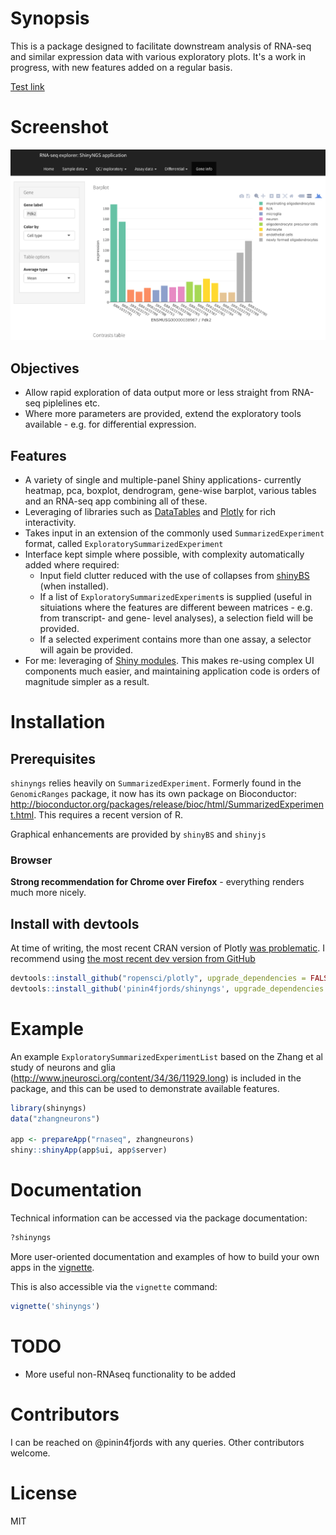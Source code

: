 <!-- README.md is generated from README.Rmd. Please edit that file -->
Synopsis
========

This is a package designed to facilitate downstream analysis of RNA-seq and similar expression data with various exploratory plots. It's a work in progress, with new features added on a regular basis.

[Test link](%7B%7Bsite.github.url%7D%7D/screenshots/gene_page.png)

Screenshot
==========

![Example: the gene page](screenshots/gene_page.png)

Objectives
----------

-   Allow rapid exploration of data output more or less straight from RNA-seq piplelines etc.
-   Where more parameters are provided, extend the exploratory tools available - e.g. for differential expression.

Features
--------

-   A variety of single and multiple-panel Shiny applications- currently heatmap, pca, boxplot, dendrogram, gene-wise barplot, various tables and an RNA-seq app combining all of these.
-   Leveraging of libraries such as [DataTables](https://rstudio.github.io/DT/) and [Plotly](https://plot.ly/) for rich interactivity.
-   Takes input in an extension of the commonly used `SummarizedExperiment` format, called `ExploratorySummarizedExperiment`
-   Interface kept simple where possible, with complexity automatically added where required:
    -   Input field clutter reduced with the use of collapses from [shinyBS](https://ebailey78.github.io/shinyBS/index.html) (when installed).
    -   If a list of `ExploratorySummarizedExperiment`s is supplied (useful in situiations where the features are different beween matrices - e.g. from transcript- and gene- level analyses), a selection field will be provided.
    -   If a selected experiment contains more than one assay, a selector will again be provided.
-   For me: leveraging of [Shiny modules](http://shiny.rstudio.com/articles/modules.html). This makes re-using complex UI components much easier, and maintaining application code is orders of magnitude simpler as a result.

Installation
============

Prerequisites
-------------

`shinyngs` relies heavily on `SummarizedExperiment`. Formerly found in the `GenomicRanges` package, it now has its own package on Bioconductor: <http://bioconductor.org/packages/release/bioc/html/SummarizedExperiment.html>. This requires a recent version of R.

Graphical enhancements are provided by `shinyBS` and `shinyjs`

### Browser

**Strong recommendation for Chrome over Firefox** - everything renders much more nicely.

Install with devtools
---------------------

At time of writing, the most recent CRAN version of Plotly [was problematic](http://community.plot.ly/t/evaluate-broken-in-recent-versions-of-r-api/1060). I recommend using [the most recent dev version from GitHub](https://github.com/ropensci/plotly)

``` r
devtools::install_github("ropensci/plotly", upgrade_dependencies = FALSE)
devtools::install_github('pinin4fjords/shinyngs', upgrade_dependencies = FALSE)
```

Example
=======

An example `ExploratorySummarizedExperimentList` based on the Zhang et al study of neurons and glia (<http://www.jneurosci.org/content/34/36/11929.long>) is included in the package, and this can be used to demonstrate available features.

``` r
library(shinyngs)
data("zhangneurons")

app <- prepareApp("rnaseq", zhangneurons)
shiny::shinyApp(app$ui, app$server)
```

Documentation
=============

Technical information can be accessed via the package documentation:

``` r
?shinyngs
```

More user-oriented documentation and examples of how to build your own apps in the [vignette](http://htmlpreview.github.io/?https://github.com/pinin4fjords/shinyngs/blob/master/inst/doc/shinyngs.html).

This is also accessible via the `vignette` command:

``` r
vignette('shinyngs')
```

TODO
====

-   More useful non-RNAseq functionality to be added

Contributors
============

I can be reached on @pinin4fjords with any queries. Other contributors welcome.

License
=======

MIT
